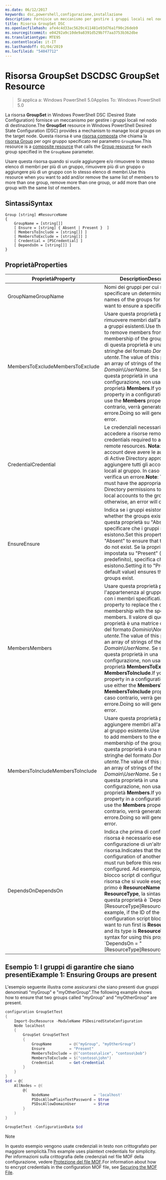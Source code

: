 ```yaml
---
ms.date: 06/12/2017
keywords: dsc,powershell,configurazione,installazione
description: Fornisce un meccanismo per gestire i gruppi locali nel nodo di destinazione.
title: Risorsa GroupSet DSC
ms.openlocfilehash: afe4c4d33ac5620c411481e93d76a1f90c26deb9
ms.sourcegitcommit: e04292a9c10de9a8391d529b7f7aa3753b362dbe
ms.translationtype: MTE95
ms.contentlocale: it-IT
ms.lasthandoff: 01/04/2019
ms.locfileid: "54047712"
---
```

# <a name="dsc-groupset-resource"></a><span data-ttu-id="70ef2-104">Risorsa GroupSet DSC</span><span class="sxs-lookup"><span data-stu-id="70ef2-104">DSC GroupSet Resource</span></span>

> <span data-ttu-id="70ef2-105">Si applica a: Windows PowerShell 5.0</span><span class="sxs-lookup"><span data-stu-id="70ef2-105">Applies To: Windows PowerShell 5.0</span></span>

<span data-ttu-id="70ef2-106">La risorsa **GroupSet** in Windows PowerShell DSC (Desired State Configuration) fornisce un meccanismo per gestire i gruppi locali nel nodo di destinazione.</span><span class="sxs-lookup"><span data-stu-id="70ef2-106">The **GroupSet** resource in Windows PowerShell Desired State Configuration (DSC) provides a mechanism to manage local groups on the target node.</span></span> <span data-ttu-id="70ef2-107">Questa risorsa è una [risorsa composta](../../../resources/authoringResourceComposite.md) che chiama la [risorsa Group](groupResource.md) per ogni gruppo specificato nel parametro `GroupName`.</span><span class="sxs-lookup"><span data-stu-id="70ef2-107">This resource is a [composite resource](../../../resources/authoringResourceComposite.md) that calls the [Group resource](groupResource.md) for each group specified in the `GroupName` parameter.</span></span>

<span data-ttu-id="70ef2-108">Usare questa risorsa quando si vuole aggiungere e/o rimuovere lo stesso elenco di membri per più di un gruppo, rimuovere più di un gruppo o aggiungere più di un gruppo con lo stesso elenco di membri.</span><span class="sxs-lookup"><span data-stu-id="70ef2-108">Use this resource when you want to add and/or remove the same list of members to more than one group, remove more than one group, or add more than one group with the same list of members.</span></span>

## <a name="syntax"></a><span data-ttu-id="70ef2-109">Sintassi</span><span class="sxs-lookup"><span data-stu-id="70ef2-109">Syntax</span></span>

```
Group [string] #ResourceName
{
    GroupName = [string[]]
    [ Ensure = [string] { Absent | Present }  ]
    [ MembersToInclude = [string[]] ]
    [ MembersToExclude = [string[]] ]
    [ Credential = [PSCredential] ]
    [ DependsOn = [string[]] ]
}
```

## <a name="properties"></a><span data-ttu-id="70ef2-110">Proprietà</span><span class="sxs-lookup"><span data-stu-id="70ef2-110">Properties</span></span>

|  <span data-ttu-id="70ef2-111">Proprietà</span><span class="sxs-lookup"><span data-stu-id="70ef2-111">Property</span></span>  |  <span data-ttu-id="70ef2-112">Description</span><span class="sxs-lookup"><span data-stu-id="70ef2-112">Description</span></span>   |
|---|---|
| <span data-ttu-id="70ef2-113">GroupName</span><span class="sxs-lookup"><span data-stu-id="70ef2-113">GroupName</span></span>| <span data-ttu-id="70ef2-114">Nomi dei gruppi per cui si vuole specificare un determinato stato.</span><span class="sxs-lookup"><span data-stu-id="70ef2-114">The names of the groups for which you want to ensure a specific state.</span></span>|
| <span data-ttu-id="70ef2-115">MembersToExclude</span><span class="sxs-lookup"><span data-stu-id="70ef2-115">MembersToExclude</span></span>| <span data-ttu-id="70ef2-116">Usare questa proprietà per rimuovere membri dall'appartenenza a gruppi esistenti.</span><span class="sxs-lookup"><span data-stu-id="70ef2-116">Use this property to remove members from the existing membership of the groups.</span></span> <span data-ttu-id="70ef2-117">Il valore di questa proprietà è una matrice di stringhe del formato *Dominio*\\*Nome utente*.</span><span class="sxs-lookup"><span data-stu-id="70ef2-117">The value of this property is an array of strings of the form *Domain*\\*UserName*.</span></span> <span data-ttu-id="70ef2-118">Se si imposta questa proprietà in una configurazione, non usare la proprietà **Members**.</span><span class="sxs-lookup"><span data-stu-id="70ef2-118">If you set this property in a configuration, do not use the **Members** property.</span></span> <span data-ttu-id="70ef2-119">In caso contrario, verrà generato un errore.</span><span class="sxs-lookup"><span data-stu-id="70ef2-119">Doing so will generate an error.</span></span>|
| <span data-ttu-id="70ef2-120">Credential</span><span class="sxs-lookup"><span data-stu-id="70ef2-120">Credential</span></span>| <span data-ttu-id="70ef2-121">Le credenziali necessarie per accedere a risorse remote.</span><span class="sxs-lookup"><span data-stu-id="70ef2-121">The credentials required to access remote resources.</span></span> <span data-ttu-id="70ef2-122">**Nota**: questo account deve avere le autorizzazioni di Active Directory appropriate per aggiungere tutti gli account non locali al gruppo. In caso contrario, si verifica un errore.</span><span class="sxs-lookup"><span data-stu-id="70ef2-122">**Note**: This account must have the appropriate Active Directory permissions to add all non-local accounts to the group; otherwise, an error will occur.</span></span>
| <span data-ttu-id="70ef2-123">Ensure</span><span class="sxs-lookup"><span data-stu-id="70ef2-123">Ensure</span></span>| <span data-ttu-id="70ef2-124">Indica se i gruppi esistono.</span><span class="sxs-lookup"><span data-stu-id="70ef2-124">Indicates whether the groups exist.</span></span> <span data-ttu-id="70ef2-125">Impostare questa proprietà su "Absent" per specificare che i gruppi non esistono.</span><span class="sxs-lookup"><span data-stu-id="70ef2-125">Set this property to "Absent" to ensure that the groups do not exist.</span></span> <span data-ttu-id="70ef2-126">Se la proprietà è impostata su "Present" (valore predefinito), specifica che i gruppi esistono.</span><span class="sxs-lookup"><span data-stu-id="70ef2-126">Setting it to "Present" (the default value) ensures that the groups exist.</span></span>|
| <span data-ttu-id="70ef2-127">Members</span><span class="sxs-lookup"><span data-stu-id="70ef2-127">Members</span></span>| <span data-ttu-id="70ef2-128">Usare questa proprietà per sostituire l'appartenenza al gruppo corrente con i membri specificati.</span><span class="sxs-lookup"><span data-stu-id="70ef2-128">Use this property to replace the current group membership with the specified members.</span></span> <span data-ttu-id="70ef2-129">Il valore di questa proprietà è una matrice di stringhe del formato *Dominio*\\*Nome utente*.</span><span class="sxs-lookup"><span data-stu-id="70ef2-129">The value of this property is an array of strings of the form *Domain*\\*UserName*.</span></span> <span data-ttu-id="70ef2-130">Se si imposta questa proprietà in una configurazione, non usare la proprietà **MembersToExclude** o **MembersToInclude**.</span><span class="sxs-lookup"><span data-stu-id="70ef2-130">If you set this property in a configuration, do not use either the **MembersToExclude** or **MembersToInclude** property.</span></span> <span data-ttu-id="70ef2-131">In caso contrario, verrà generato un errore.</span><span class="sxs-lookup"><span data-stu-id="70ef2-131">Doing so will generate an error.</span></span>|
| <span data-ttu-id="70ef2-132">MembersToInclude</span><span class="sxs-lookup"><span data-stu-id="70ef2-132">MembersToInclude</span></span>| <span data-ttu-id="70ef2-133">Usare questa proprietà per aggiungere membri all'appartenenza al gruppo esistente.</span><span class="sxs-lookup"><span data-stu-id="70ef2-133">Use this property to add members to the existing membership of the group.</span></span> <span data-ttu-id="70ef2-134">Il valore di questa proprietà è una matrice di stringhe del formato *Dominio*\\*Nome utente*.</span><span class="sxs-lookup"><span data-stu-id="70ef2-134">The value of this property is an array of strings of the form *Domain*\\*UserName*.</span></span> <span data-ttu-id="70ef2-135">Se si imposta questa proprietà in una configurazione, non usare la proprietà **Members**.</span><span class="sxs-lookup"><span data-stu-id="70ef2-135">If you set this property in a configuration, do not use the **Members** property.</span></span> <span data-ttu-id="70ef2-136">In caso contrario, verrà generato un errore.</span><span class="sxs-lookup"><span data-stu-id="70ef2-136">Doing so will generate an error.</span></span>|
| <span data-ttu-id="70ef2-137">DependsOn</span><span class="sxs-lookup"><span data-stu-id="70ef2-137">DependsOn</span></span> | <span data-ttu-id="70ef2-138">Indica che prima di configurare la risorsa è necessario eseguire la configurazione di un'altra risorsa.</span><span class="sxs-lookup"><span data-stu-id="70ef2-138">Indicates that the configuration of another resource must run before this resource is configured.</span></span> <span data-ttu-id="70ef2-139">Ad esempio, se l'ID del blocco script di configurazione della risorsa che si vuole eseguire per primo è __ResourceName__ e il tipo è __ResourceType__, la sintassi per usare questa proprietà è \`DependsOn = "[ResourceType]ResourceName"\`\`.</span><span class="sxs-lookup"><span data-stu-id="70ef2-139">For example, if the ID of the resource configuration script block that you want to run first is __ResourceName__ and its type is __ResourceType__, the syntax for using this property is \`DependsOn = "[ResourceType]ResourceName"\`\`.</span></span>|

## <a name="example-1-ensuring-groups-are-present"></a><span data-ttu-id="70ef2-140">Esempio 1: I gruppi di garantire che siano presenti</span><span class="sxs-lookup"><span data-stu-id="70ef2-140">Example 1: Ensuring Groups are present</span></span>

<span data-ttu-id="70ef2-141">L'esempio seguente illustra come assicurarsi che siano presenti due gruppi denominati "myGroup" e "myOtherGroup".</span><span class="sxs-lookup"><span data-stu-id="70ef2-141">The following example shows how to ensure that two groups called "myGroup" and "myOtherGroup" are present.</span></span>

```powershell
configuration GroupSetTest
{
    Import-DscResource -ModuleName PSDesiredStateConfiguration
    Node localhost
    {
        GroupSet GroupSetTest
        {
            GroupName        = @("myGroup", "myOtherGroup")
            Ensure           = "Present"
            MembersToInclude = @("contoso\alice", "contoso\bob")
            MembersToExclude = $("contoso\john")
            Credential       = Get-Credential
        }
    }
}
$cd = @{
    AllNodes = @(
        @{
            NodeName                    = 'localhost'
            PSDscAllowPlainTextPassword = $true
            PSDscAllowDomainUser        = $true
        }
    )
}

GroupSetTest -ConfigurationData $cd
```

> [!NOTE]
> <span data-ttu-id="70ef2-142">In questo esempio vengono usate credenziali in testo non crittografato per maggiore semplicità.</span><span class="sxs-lookup"><span data-stu-id="70ef2-142">This example uses plaintext credentials for simplicity.</span></span> <span data-ttu-id="70ef2-143">Per informazioni sulla crittografia delle credenziali nel file MOF della configurazione, vedere [Protezione del file MOF](../../../pull-server/secureMOF.md).</span><span class="sxs-lookup"><span data-stu-id="70ef2-143">For information about how to encrypt credentials in the configuration MOF file, see [Securing the MOF File](../../../pull-server/secureMOF.md).</span></span>
